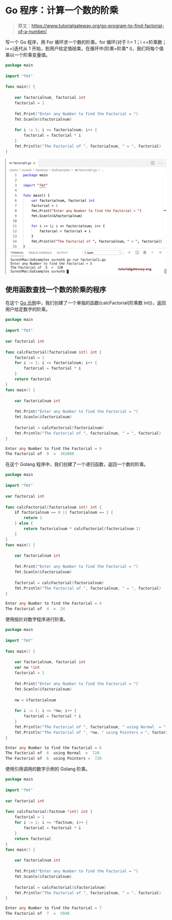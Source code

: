 # Go 程序：计算一个数的阶乘

> 原文：<https://www.tutorialgateway.org/go-program-to-find-factorial-of-a-number/>

写一个 Go 程序，用 For 循环求一个数的阶乘。for 循环(对于 I:= 1；i <=阶乘数；i++)迭代从 1 开始，到用户给定值结束。在循环中(阶乘=阶乘* i)，我们将每个值乘以一个阶乘变量值。

```go
package main

import "fmt"

func main() {

    var factorialnum, factorial int
    factorial = 1

    fmt.Print("Enter any Number to find the Factorial = ")
    fmt.Scanln(&factorialnum)

    for i := 1; i <= factorialnum; i++ {
        factorial = factorial * i
    }
    fmt.Println("The Factorial of ", factorialnum, " = ", factorial)
}
```

![Go Program to FInd Factorial of a Number 1](img/96a5888739854b33d4f65e09e362f889.png)

## 使用函数查找一个数的阶乘的程序

在这个 [Go 示例](https://www.tutorialgateway.org/go-programs/)中，我们创建了一个单独的函数(calcFactorial(阶乘数 int))，返回用户给定数字的阶乘。

```go
package main

import "fmt"

var factorial int

func calcFactorial(factorialnum int) int {
    factorial = 1
    for i := 1; i <= factorialnum; i++ {
        factorial = factorial * i
    }
    return factorial
}
func main() {

    var factorialnum int

    fmt.Print("Enter any Number to find the Factorial = ")
    fmt.Scanln(&factorialnum)

    factorial = calcFactorial(factorialnum)
    fmt.Println("The Factorial of ", factorialnum, " = ", factorial)
}
```

```go
Enter any Number to find the Factorial = 9
The Factorial of  9  =  362880
```

在这个 Golang 程序中，我们创建了一个递归函数，返回一个数的阶乘。

```go
package main

import "fmt"

var factorial int

func calcFactorial(factorialnum int) int {
    if factorialnum == 0 || factorialnum == 1 {
        return 1
    } else {
        return factorialnum * calcFactorial(factorialnum-1)
    }
}
func main() {

    var factorialnum int

    fmt.Print("Enter any Number to find the Factorial = ")
    fmt.Scanln(&factorialnum)

    factorial = calcFactorial(factorialnum)
    fmt.Println("The Factorial of ", factorialnum, " = ", factorial)
}
```

```go
Enter any Number to find the Factorial = 4
The Factorial of  4  =  24
```

使用指针对数字程序进行阶乘。

```go
package main

import "fmt"

func main() {

    var factorialnum, factorial int
    var nw *int
    factorial = 1

    fmt.Print("Enter any Number to find the Factorial = ")
    fmt.Scanln(&factorialnum)

    nw = &factorialnum

    for i := 1; i <= *nw; i++ {
        factorial = factorial * i
    }
    fmt.Println("The Factorial of ", factorialnum, " using Normal  = ", factorial)
    fmt.Println("The Factorial of ", *nw, " using Pointers = ", factorial)
}
```

```go
Enter any Number to find the Factorial = 6
The Factorial of  6  using Normal  =  720
The Factorial of  6  using Pointers =  720
```

使用引用调用的数字示例的 Golang 阶乘。

```go
package main

import "fmt"

var factorial int

func calcFactorial(factnum *int) int {
    factorial = 1
    for i := 1; i <= *factnum; i++ {
        factorial = factorial * i
    }
    return factorial
}
func main() {

    var factorialnum int

    fmt.Print("Enter any Number to find the Factorial = ")
    fmt.Scanln(&factorialnum)

    factorial = calcFactorial(&factorialnum)
    fmt.Println("The Factorial of ", factorialnum, " = ", factorial)
}
```

```go
Enter any Number to find the Factorial = 7
The Factorial of  7  =  5040
```